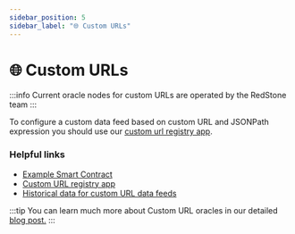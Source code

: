 ```yaml
---
sidebar_position: 5
sidebar_label: "🌐 Custom URLs"
---
```


# 🌐 Custom URLs

:::info
Current oracle nodes for custom URLs are operated by the RedStone team
:::

To configure a custom data feed based on custom URL and JSONPath expression you should use our [custom url registry app](https://custom-urls-manifest-updater.redstone.finance/).

### Helpful links

- [Example Smart Contract](https://github.com/redstone-finance/redstone-evm-connector-examples/blob/main/contracts/example-custom-urls.sol)
- [Custom URL registry app](https://custom-urls-manifest-updater.redstone.finance/)
- [Historical data for custom URL data feeds](https://app.redstone.finance/#/app/tokens?selected-tab=7)

:::tip
You can learn much more about Custom URL oracles in our detailed [blog post.](https://medium.com/@RedStone_Finance/custom-url-oracles-b621fc77b32b)
:::
